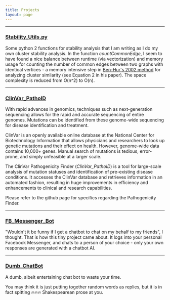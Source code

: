 ```yaml
---
title: Projects
layout: page
---
```



---
### [Stability_Utils.py](https://github.com/im-ant/Analysis_CoBrA/blob/master/Stability_Utils.py)
Some python 2 functions for stability analysis that I am writing as I do my own cluster stability analysis. In the function *countCommonEdge*, I seem to have found a nice balance between runtime (via vectorization) and memory usage for counting the number of common edges between two graphs with identical vertices - a memory intensive step in [Ben-Hur's 2002 method](https://psb.stanford.edu/psb-online/proceedings/psb02/benhur.pdf) for analyzing cluster similarity (see Equation 2 in his paper). The space complexity is reduced from O(n^2) to O(n).

---
### [ClinVar_PathoID](https://github.com/im-ant/ClinVar_PathoID)
With rapid advances in genomics, techniques such as next-generation sequencing allows for the rapid and accurate sequencing of entire genomes. Mutations can be identified from these genome-wide sequencing for disease identification and treatment.

ClinVar is an openly available online database at the National Center for Biotechnology Information that allows physicians and researchers to look up genetic mutations and their effect on health. However, genome-wide data contains 10,000+ genes. Manual search of mutations is tedious, error-prone, and simply unfeasible at a larger scale.

The ClinVar Pathogenicity Finder (*ClinVar_PathoID*) is a tool for large-scale analysis of mutation statuses and identification of pre-existing disease conditions. It accesses the ClinVar database and retrieves information in an automated fashion, resulting in huge improvements in efficiency and enhancements to clinical and research capabilities.

Please refer to the github page for specifics regarding the Pathogenicity Finder.

---
### [FB_Messenger_Bot](https://github.com/im-ant/FB_Messenger_Bot)
"Wouldn't it be funny if I get a chatbot to chat on my behalf to my friends", I thought. That is how this tiny project came about. It logs into your personal Facebook Messenger, and chats to a person of your choice - only your own responses are generated with a chatbot AI.

---
### [Dumb_ChatBot](https://github.com/im-ant/Dumb_ChatBot)
A dumb, albeit entertaining chat bot to waste your time.

You may think it is just putting together random words as replies, but it is in fact spitting :fire::fire::fire: Shakespearean prose at you.
